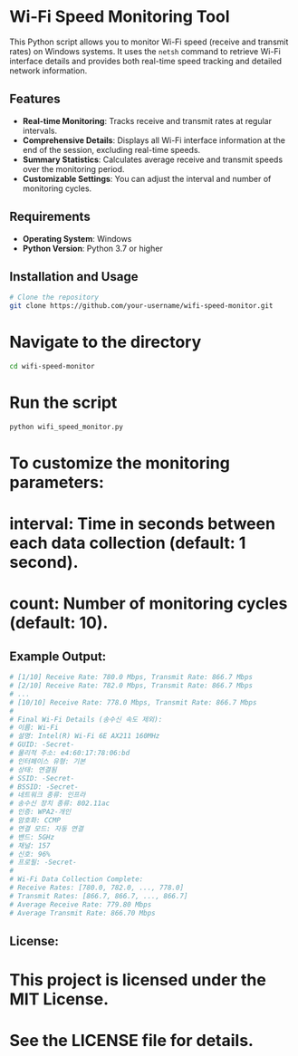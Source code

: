 # Wi-Fi Speed Monitoring Tool

This Python script allows you to monitor Wi-Fi speed (receive and transmit rates) on Windows systems. It uses the `netsh` command to retrieve Wi-Fi interface details and provides both real-time speed tracking and detailed network information.

## Features

- **Real-time Monitoring**: Tracks receive and transmit rates at regular intervals.
- **Comprehensive Details**: Displays all Wi-Fi interface information at the end of the session, excluding real-time speeds.
- **Summary Statistics**: Calculates average receive and transmit speeds over the monitoring period.
- **Customizable Settings**: You can adjust the interval and number of monitoring cycles.

## Requirements

- **Operating System**: Windows
- **Python Version**: Python 3.7 or higher

## Installation and Usage

```bash
# Clone the repository
git clone https://github.com/your-username/wifi-speed-monitor.git
```
# Navigate to the directory
```bash
cd wifi-speed-monitor
```
# Run the script
```bash
python wifi_speed_monitor.py
```

# To customize the monitoring parameters:
# interval: Time in seconds between each data collection (default: 1 second).
# count: Number of monitoring cycles (default: 10).

## Example Output:
```bash
# [1/10] Receive Rate: 780.0 Mbps, Transmit Rate: 866.7 Mbps
# [2/10] Receive Rate: 782.0 Mbps, Transmit Rate: 866.7 Mbps
# ...
# [10/10] Receive Rate: 778.0 Mbps, Transmit Rate: 866.7 Mbps
#
# Final Wi-Fi Details (송수신 속도 제외):
# 이름: Wi-Fi
# 설명: Intel(R) Wi-Fi 6E AX211 160MHz
# GUID: -Secret-
# 물리적 주소: e4:60:17:78:06:bd
# 인터페이스 유형: 기본
# 상태: 연결됨
# SSID: -Secret-
# BSSID: -Secret-
# 네트워크 종류: 인프라
# 송수신 장치 종류: 802.11ac
# 인증: WPA2-개인
# 암호화: CCMP
# 연결 모드: 자동 연결
# 밴드: 5GHz
# 채널: 157
# 신호: 96%
# 프로필: -Secret-
#
# Wi-Fi Data Collection Complete:
# Receive Rates: [780.0, 782.0, ..., 778.0]
# Transmit Rates: [866.7, 866.7, ..., 866.7]
# Average Receive Rate: 779.80 Mbps
# Average Transmit Rate: 866.70 Mbps
```

## License:
# This project is licensed under the MIT License.
# See the LICENSE file for details.
